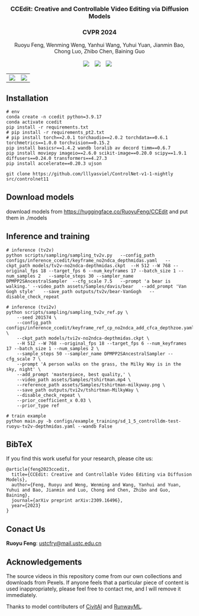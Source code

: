 ### <div align="center"> CCEdit: Creative and Controllable Video Editing via Diffusion Models<div> 
### <div align="center"> CVPR 2024 <div> 


<div align="center">
Ruoyu Feng,
Wenming Weng,
Yanhui Wang,
Yuhui Yuan,
Jianmin Bao,
Chong Luo,
Zhibo Chen,
Baining Guo
</div>

<br>

<div align="center">
  <a href="https://ruoyufeng.github.io/CCEdit.github.io/"><img src="https://img.shields.io/static/v1?label=Project%20Page&message=Github&color=blue&logo=github-pages"></a> &ensp;
  <a href="https://huggingface.co/datasets/RuoyuFeng/BalanceCC"><img src="https://img.shields.io/static/v1?label=BalanceCC BenchMark&message=HF&color=yellow"></a> &ensp;
  <a href="https://arxiv.org/pdf/2309.16496.pdf"><img src="https://img.shields.io/static/v1?label=Paper&message=Arxiv:CCEdit&color=red&logo=arxiv"></a> &ensp;
</div>

<table class="center">
    <tr>
    <td><img src="assets/VideoResults/Interpolation/makeup.gif"></td>
    <td><img src="assets/VideoResults/Interpolation/makeup1-magicReal.gif"></td>
    </tr>
</table>

## Installation
```
# env
conda create -n ccedit python=3.9.17
conda activate ccedit
pip install -r requirements.txt
# pip install -r requirements_pt2.txt
# pip install torch==2.0.1 torchaudio==2.0.2 torchdata==0.6.1 torchmetrics==1.0.0 torchvision==0.15.2
pip install basicsr==1.4.2 wandb loralib av decord timm==0.6.7
pip install moviepy imageio==2.6.0 scikit-image==0.20.0 scipy==1.9.1 diffusers==0.24.0 transformers==4.27.3
pip install accelerate==0.20.3 ujson

git clone https://github.com/lllyasviel/ControlNet-v1-1-nightly src/controlnet11
```

## Download models
download models from https://huggingface.co/RuoyuFeng/CCEdit and put them in ./models

## Inference and training
```
# inference (tv2v)
python scripts/sampling/sampling_tv2v.py   --config_path configs/inference_ccedit/keyframe_no2ndca_depthmidas.yaml   --ckpt_path models/tv2v-no2ndca-depthmidas.ckpt  --H 512 --W 768 --original_fps 18 --target_fps 6 --num_keyframes 17 --batch_size 1 --num_samples 2   --sample_steps 30 --sampler_name DPMPP2SAncestralSampler  --cfg_scale 7.5   --prompt 'a bear is walking.' --video_path assets/Samples/davis/bear   --add_prompt 'Van Gogh style'   --save_path outputs/tv2v/bear-VanGogh   --disable_check_repeat

# inference (tvi2v)
python scripts/sampling/sampling_tv2v_ref.py \
    --seed 201574 \
    --config_path configs/inference_ccedit/keyframe_ref_cp_no2ndca_add_cfca_depthzoe.yaml \
    --ckpt_path models/tvi2v-no2ndca-depthmidas.ckpt \
    --H 512 --W 768 --original_fps 18 --target_fps 6 --num_keyframes 17 --batch_size 1 --num_samples 2 \
    --sample_steps 50 --sampler_name DPMPP2SAncestralSampler --cfg_scale 7 \
    --prompt 'A person walks on the grass, the Milky Way is in the sky, night' \
    --add_prompt 'masterpiece, best quality,' \
    --video_path assets/Samples/tshirtman.mp4 \
    --reference_path assets/Samples/tshirtman-milkyway.png \
    --save_path outputs/tvi2v/tshirtman-MilkyWay \
    --disable_check_repeat \
    --prior_coefficient_x 0.03 \
    --prior_type ref

# train example
python main.py -b configs/example_training/sd_1_5_controlldm-test-ruoyu-tv2v-depthmidas.yaml --wandb False
```

## BibTeX
If you find this work useful for your research, please cite us:

```
@article{feng2023ccedit,
  title={CCEdit: Creative and Controllable Video Editing via Diffusion Models},
  author={Feng, Ruoyu and Weng, Wenming and Wang, Yanhui and Yuan, Yuhui and Bao, Jianmin and Luo, Chong and Chen, Zhibo and Guo, Baining},
  journal={arXiv preprint arXiv:2309.16496},
  year={2023}
}
```

## Conact Us
**Ruoyu Feng**: [ustcfry@mail.ustc.edu.cn](ustcfry@mail.ustc.edu.cn)  


## Acknowledgements
The source videos in this repository come from our own collections and downloads from Pexels. If anyone feels that a particular piece of content is used inappropriately, please feel free to contact me, and I will remove it immediately.

Thanks to model contributers of [CivitAI](https://civitai.com/) and [RunwayML](https://runwayml.com/).
